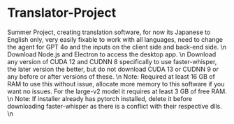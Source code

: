# Translator-Project
Summer Project, creating translation software, for now its Japanese to English only, very easily fixable to work with all languages, need to change the agent for GPT 4o and the inputs on the client side and back-end side. \n
Download Node.js and Electron to access the desktop app. \n
Download any version of CUDA 12 and CUDNN 8 specifically to use faster-whisper, the later version the better, but do not download CUDA 13 or CUDNN 9 or any before or after versions of these. \n
Note: Required at least 16 GB of RAM to use this without issue, allocate more memory to this software if you want no issues. For the large-v2 model it requires at least 3 GB of free RAM. \n
Note: If installer already has pytorch installed, delete it before downloading faster-whisper as there is a conflict with their respective dlls. \n
